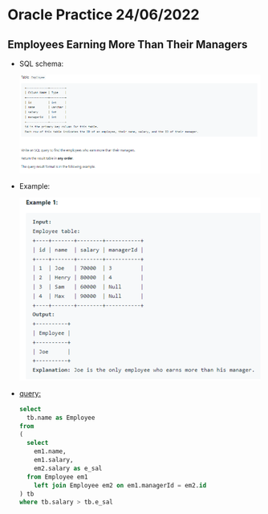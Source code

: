 # Oracle Practice 24/06/2022

## Employees Earning More Than Their Managers

- SQL schema:

  ![Employees_earning_more_than_their_managers_sql_schema](../img_sql_schema/6/24_employees_earning_more_than_their_managers_sql_schema.png)

- Example:

  ![Employees_earning_more_than_their_managers](../img_example/6/24_employees_earning_more_than_their_managers.png)

- <ins>query:</ins>
  ```sql
  select
    tb.name as Employee
  from
  (
    select
      em1.name,
      em1.salary,
      em2.salary as e_sal
    from Employee em1
      left join Employee em2 on em1.managerId = em2.id
  ) tb
  where tb.salary > tb.e_sal
  ```
